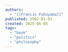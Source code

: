 ```yaml
---
authors:
  - "[[Francis Fukuyama]]"
published: 1992-01-01
created: 2025-06-05
tags:
  - "book"
  - "politics"
  - "philosophy"
---
```

